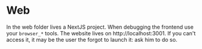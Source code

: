 # Web

In the web folder lives a NextJS project. When debugging the frontend use your `browser_*` tools. The website lives on http://localhost:3001. If you can't access it, it may be the user the forgot to launch it: ask him to do so.